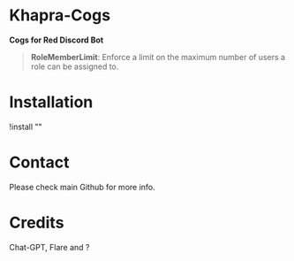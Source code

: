 # Khapra-Cogs
****Cogs for Red Discord Bot****

>**RoleMemberLimit**: Enforce a limit on the maximum number of users a role can be assigned to.

# Installation
!install "<cog>"

# Contact
Please check main Github for more info.

# Credits
Chat-GPT, Flare and ?
